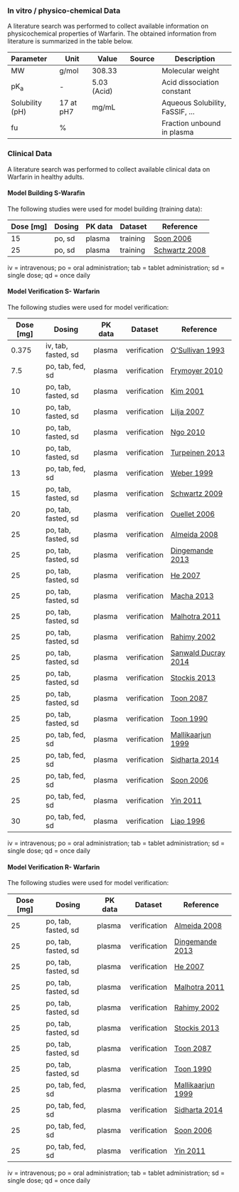 ### In vitro / physico-chemical Data <a id="invitro-and-physico-chemical-data"></a>

A literature search was performed to collect available information on physicochemical properties of Warfarin. The obtained information from literature is summarized in the table below. 

| **Parameter**   | **Unit** | **Value** | Source                                     | **Description**                                 |
| :-------------- | -------- | --------- | ------------------------------------------ | ----------------------------------------------- |
| MW              | g/mol    |308.33     |                | Molecular weight                                |
| pK<sub>a</sub>  |  -        | 5.03 (Acid)          |          | Acid dissociation constant                      |
| Solubility (pH) |  17 at pH7        |     mg/mL      |                | Aqueous Solubility, FaSSIF, ...                 |
| fu              | %        |           |                | Fraction unbound in plasma                      |

### Clinical Data  <a id="clinical-data"></a>

A literature search was performed to collect available clinical data on Warfarin in healthy adults.

#### Model Building S-Warafin <a id="model-building"></a>

The following studies were used for model building (training data):

| **Dose [mg]** | **Dosing** | **PK data** |**Dataset**| **Reference** |
| --------------- | ------------------- | ----------------------- | ----------------- |----------------- |
| 15| po, sd |plasma|training|[Soon 2006](#5-references)| 
| 25| po, sd |plasma|training|[Schwartz 2008](#5-references)| 

iv = intravenous; po = oral administration; tab = tablet administration; sd = single dose; qd = once daily

#### Model Verification S- Warfarin <a id="model-verification"></a>

The following studies were used for model verification:

| **Dose [mg]** | **Dosing** | **PK data** |**Dataset**| **Reference** |
| --------------- | ------------------- | ----------------------- | ----------------- |----------------- |
| 0.375| iv, tab, fasted, sd |plasma|verification|[O'Sullivan 1993](#5-references)| 
| 7.5| po, tab, fed, sd |plasma|verification|[Frymoyer 2010](#5-references)| 
| 10| po, tab, fasted, sd |plasma|verification|[Kim 2001](#5-references)| 
| 10| po, tab, fasted, sd |plasma|verification|[Lilja 2007](#5-references)| 
| 10| po, tab, fasted, sd |plasma|verification|[Ngo 2010](#5-references)| 
| 10| po, tab, fasted, sd |plasma|verification|[Turpeinen 2013](#5-references)| 
| 13| po, tab, fed, sd |plasma|verification|[Weber 1999](#5-references)| 
| 15| po, tab, fasted, sd |plasma|verification|[Schwartz 2009](#5-references)| 
| 20| po, tab, fasted, sd |plasma|verification|[Ouellet 2006](#5-references)| 
| 25| po, tab, fasted, sd |plasma|verification|[Almeida 2008](#5-references)| 
| 25| po, tab, fasted, sd |plasma|verification|[Dingemande 2013](#5-references)| 
| 25| po, tab, fasted, sd |plasma|verification|[He 2007](#5-references)| 
| 25| po, tab, fasted, sd |plasma|verification|[Macha 2013](#5-references)| 
| 25| po, tab, fasted, sd |plasma|verification|[Malhotra 2011](#5-references)| 
| 25| po, tab, fasted, sd |plasma|verification|[Rahimy 2002](#5-references)| 
| 25| po, tab, fasted, sd |plasma|verification|[Sanwald Ducray 2014](#5-references)| 
| 25| po, tab, fasted, sd |plasma|verification|[Stockis 2013](#5-references)| 
| 25| po, tab, fasted, sd |plasma|verification|[Toon 2087](#5-references)| 
| 25| po, tab, fasted, sd |plasma|verification|[Toon 1990](#5-references)| 
| 25| po, tab, fed, sd |plasma|verification|[Mallikaarjun 1999](#5-references)| 
| 25| po, tab, fed, sd |plasma|verification|[Sidharta 2014](#5-references)| 
| 25| po, tab, fed, sd |plasma|verification|[Soon 2006](#5-references)| 
| 25| po, tab, fed, sd |plasma|verification|[Yin 2011](#5-references)| 
| 30| po, tab, fed, sd |plasma|verification|[Liao 1996](#5-references)| 


iv = intravenous; po = oral administration; tab = tablet administration; sd = single dose; qd = once daily


#### Model Verification R- Warfarin <a id="model-verification"></a>

The following studies were used for model verification:

| **Dose [mg]** | **Dosing** | **PK data** |**Dataset**| **Reference** |
| --------------- | ------------------- | ----------------------- | ----------------- |----------------- |
| 25| po, tab, fasted, sd |plasma|verification|[Almeida 2008](#5-references)| 
| 25| po, tab, fasted, sd |plasma|verification|[Dingemande 2013](#5-references)| 
| 25| po, tab, fasted, sd |plasma|verification|[He 2007](#5-references)| 
| 25| po, tab, fasted, sd |plasma|verification|[Malhotra 2011](#5-references)| 
| 25| po, tab, fasted, sd |plasma|verification|[Rahimy 2002](#5-references)| 
| 25| po, tab, fasted, sd |plasma|verification|[Stockis 2013](#5-references)| 
| 25| po, tab, fasted, sd |plasma|verification|[Toon 2087](#5-references)| 
| 25| po, tab, fasted, sd |plasma|verification|[Toon 1990](#5-references)| 
| 25| po, tab, fed, sd |plasma|verification|[Mallikaarjun 1999](#5-references)| 
| 25| po, tab, fed, sd |plasma|verification|[Sidharta 2014](#5-references)| 
| 25| po, tab, fed, sd |plasma|verification|[Soon 2006](#5-references)| 
| 25| po, tab, fed, sd |plasma|verification|[Yin 2011](#5-references)| 

iv = intravenous; po = oral administration; tab = tablet administration; sd = single dose; qd = once daily
